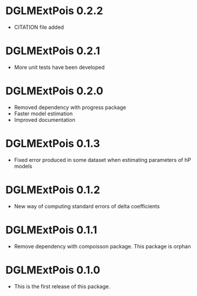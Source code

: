# DGLMExtPois 0.2.2

* CITATION file added

# DGLMExtPois 0.2.1

* More unit tests have been developed

# DGLMExtPois 0.2.0

* Removed dependency with progress package
* Faster model estimation
* Improved documentation

# DGLMExtPois 0.1.3

* Fixed error produced in some dataset when estimating parameters of hP models

# DGLMExtPois 0.1.2

* New way of computing standard errors of delta coefficients

# DGLMExtPois 0.1.1

* Remove dependency with compoisson package. This package is orphan

# DGLMExtPois 0.1.0

* This is the first release of this package.
